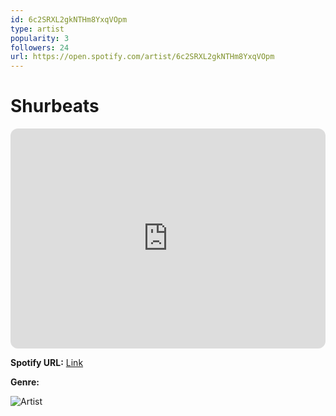 ```yaml
---
id: 6c2SRXL2gkNTHm8YxqVOpm
type: artist
popularity: 3
followers: 24
url: https://open.spotify.com/artist/6c2SRXL2gkNTHm8YxqVOpm
---
```

# Shurbeats

<iframe style="border-radius:12px" src="https://open.spotify.com/embed/artist/6c2SRXL2gkNTHm8YxqVOpm" width="100%" height="352" frameBorder="0" allowfullscreen="" allow="autoplay; clipboard-write; encrypted-media; fullscreen; picture-in-picture" loading="lazy"></iframe>

**Spotify URL:** [Link](https://open.spotify.com/artist/6c2SRXL2gkNTHm8YxqVOpm)

**Genre:** 

![Artist](https://i.scdn.co/image/ab6761610000e5ebbb97b03f887e70d0b6e5f829)
